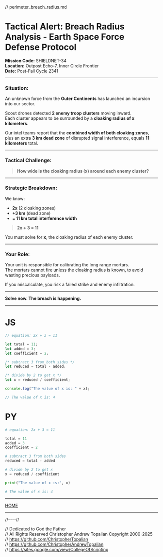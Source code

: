 // perimeter_breach_radius.md

# Tactical Alert: Breach Radius Analysis - Earth Space Force Defense Protocol

**Mission Code:** SHIELDNET-34  
**Location:** Outpost Echo-7, Inner Circle Frontier  
**Date:** Post-Fall Cycle 2341

---

### Situation:

An unknown force from the **Outer Continents** has launched an incursion into our sector.

Scout drones detected **2 enemy troop clusters** moving inward.  
Each cluster appears to be surrounded by a **cloaking radius of x kilometers**.

Our intel teams report that the **combined width of both cloaking zones**, plus an extra **3 km dead zone** of disrupted signal interference, equals **11 kilometers** total.

---

### Tactical Challenge:

> **How wide is the cloaking radius (x) around each enemy cluster?**

---

### Strategic Breakdown:

We know:

- **2x** (2 cloaking zones)  
- **+3 km** (dead zone)  
- **= 11 km total interference width**

> **2x + 3 = 11**

You must solve for **x**, the cloaking radius of each enemy cluster.

---

### Your Role:

Your unit is responsible for calibrating the long range mortars.  
The mortars cannot fire unless the cloaking radius is known, to avoid wasting precious payloads.

If you miscalculate, you risk a failed strike and enemy infiltration.

---

**Solve now. The breach is happening.**

---

# **JS**  
```javascript
// equation: 2x + 3 = 11

let total = 11;
let added = 3;
let coefficient = 2;

/* subtract 3 from both sides */
let reduced = total - added;

/* divide by 2 to get x */
let x = reduced / coefficient;

console.log("The value of x is: " + x);

// The value of x is: 4

```

# **PY** 
```python
# equation: 2x + 3 = 11

total = 11
added = 3
coefficient = 2

# subtract 3 from both sides
reduced = total - added

# divide by 2 to get x
x = reduced / coefficient

print("The value of x is:", x)

# The value of x is: 4

```

---

[HOME](../../../../README.md)

---

//----//

// Dedicated to God the Father  
// All Rights Reserved Christopher Andrew Topalian Copyright 2000-2025  
// https://github.com/ChristopherTopalian  
// https://github.com/ChristopherAndrewTopalian  
// https://sites.google.com/view/CollegeOfScripting

